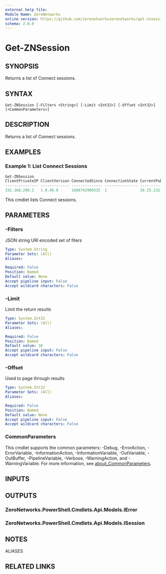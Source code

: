 ```yaml
---
external help file:
Module Name: ZeroNetworks
online version: https://github.com/zeronetworkszeronetworks/get-znsession
schema: 2.0.0
---
```


# Get-ZNSession

## SYNOPSIS
Returns a list of Connect sessions.

## SYNTAX

```
Get-ZNSession [-Filters <String>] [-Limit <Int32>] [-Offset <Int32>] [<CommonParameters>]
```

## DESCRIPTION
Returns a list of Connect sessions.

## EXAMPLES

### Example 1: List Connect Sessions
```powershell
Get-ZNSession
ClientPrivateIP ClientVersion ConnectedSince ConnectionState CurrentPublicIP Id           LastLogon     RoleId
--------------- ------------- -------------- --------------- --------------- --           ---------     ------
192.168.200.2   1.0.46.0      1688742900335  1               20.25.132.197   s:a:YQmFrXJx 1688742898770 
```

This cmdlet lists Connect sessions.

## PARAMETERS

### -Filters
JSON string URI encoded set of fiters

```yaml
Type: System.String
Parameter Sets: (All)
Aliases:

Required: False
Position: Named
Default value: None
Accept pipeline input: False
Accept wildcard characters: False
```

### -Limit
Limit the return results

```yaml
Type: System.Int32
Parameter Sets: (All)
Aliases:

Required: False
Position: Named
Default value: 10
Accept pipeline input: False
Accept wildcard characters: False
```

### -Offset
Used to page through results

```yaml
Type: System.Int32
Parameter Sets: (All)
Aliases:

Required: False
Position: Named
Default value: None
Accept pipeline input: False
Accept wildcard characters: False
```

### CommonParameters
This cmdlet supports the common parameters: -Debug, -ErrorAction, -ErrorVariable, -InformationAction, -InformationVariable, -OutVariable, -OutBuffer, -PipelineVariable, -Verbose, -WarningAction, and -WarningVariable. For more information, see [about_CommonParameters](http://go.microsoft.com/fwlink/?LinkID=113216).

## INPUTS

## OUTPUTS

### ZeroNetworks.PowerShell.Cmdlets.Api.Models.IError

### ZeroNetworks.PowerShell.Cmdlets.Api.Models.ISession

## NOTES

ALIASES

## RELATED LINKS

